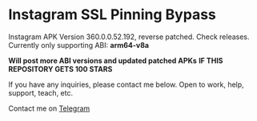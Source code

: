 # Instagram SSL Pinning Bypass

Instagram APK Version 360.0.0.52.192, reverse patched. Check releases. Currently only supporting ABI: **arm64-v8a**

__Will post more ABI versions and updated patched APKs__ **IF THIS REPOSITORY GETS 100 STARS**

If you have any inquiries, please contact me below. Open to work, help, support, teach, etc.

Contact me on [Telegram](https://t.me/@8956c44e702e1584cc1b45b7f57c488)
